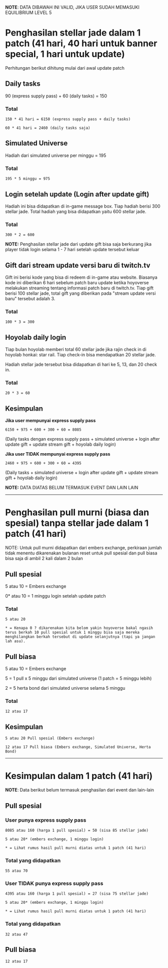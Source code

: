 **NOTE**: DATA DIBAWAH INI VALID, JIKA USER SUDAH MEMASUKI EQUILIBRIUM LEVEL 5

# Penghasilan stellar jade dalam 1 patch (41 hari, 40 hari untuk banner special, 1 hari untuk update)

Perhitungan berikut dihitung mulai dari awal update patch

## Daily tasks

90 (express supply pass) + 60 (daily tasks) = 150 

### Total

```
150 * 41 hari = 6150 (express supply pass + daily tasks)

60 * 41 hari = 2460 (daily tasks saja)
```

## Simulated Universe

Hadiah dari simulated universe per minggu = 195

### Total

```
195 * 5 minggu = 975
```

## Login setelah update (Login after update gift)

Hadiah ini bisa didapatkan di in-game message box. Tiap hadiah berisi 300 stellar jade. 
Total hadiah yang bisa didapatkan yaitu 600 stellar jade.

### Total

```
300 * 2 = 600
```

**NOTE:** Penghasilan stellar jade dari update gift bisa saja berkurang jika player tidak login selama 1 - 7 hari setelah update tersebut keluar

## Gift dari stream update versi baru di twitch.tv

Gift ini berisi kode yang bisa di redeem di in-game atau website. 
Biasanya kode ini diberikan 6 hari sebelum patch baru update ketika hoyoverse melakukan streaming tentang informasi patch baru di twitch.tv. 
Tiap gift berisi 100 stellar jade, total gift yang diberikan pada "stream update versi baru" tersebut adalah 3.

### Total

```
100 * 3 = 300
```

## Hoyolab daily login

Tiap bulan hoyolab memberi total 60 stellar jade jika rajin check in di hoyolab honkai: star rail. 
Tiap check-in bisa mendapatkan 20 stellar jade.

Hadiah stellar jade tersebut bisa didapatkan di hari ke 5, 13, dan 20 check in.

### Total

```
20 * 3 = 60
```

## Kesimpulan

**Jika user mempunyai express supply pass**

```
6150 + 975 + 600 + 300 + 60 = 8085
```

(Daily tasks dengan express supply pass + simulated universe + login after update gift + update stream gift + hoyolab daily login)

**Jika user TIDAK mempunyai express supply pass**

```
2460 + 975 + 600 + 300 + 60 = 4395
```

(Daily tasks + simulated universe + login after update gift + update stream gift + hoyolab daily login)

**NOTE:** DATA DIATAS BELUM TERMASUK EVENT DAN LAIN LAIN

---------------------------------------------------------------------------------------------

# Penghasilan pull murni (biasa dan spesial) tanpa stellar jade dalam 1 patch (41 hari)

NOTE: Untuk pull murni didapatkan dari embers exchange, perkiraan jumlah tidak menentu dikarenakan bulanan reset untuk pull spesial dan pull biasa bisa saja di ambil 2 kali dalam 2 bulan

## Pull spesial

5 atau 10 = Embers exchange

0* atau 10 = 1 minggu login setelah update patch

### Total

```
5 atau 20

* = Kenapa 0 ? dikarenakan kita belom yakin hoyoverse bakal ngasih terus berkah 10 pull spesial untuk 1 minggu bisa saja mereka menghilangkan berkah tersebut di update selanjutnya (tapi ya jangan lah asu).
```

## Pull biasa

5 atau 10 = Embers exchange

5 = 1 pull x 5 minggu dari simulated universe (1 patch = 5 minggu lebih)

2 = 5 herta bond dari simulated universe selama 5 minggu

### Total

```
12 atau 17
```

## Kesimpulan

```
5 atau 20 Pull spesial (Embers exchange)

12 atau 17 Pull biasa (Embers exchange, Simulated Universe, Herta Bond)
```

---------------------------------------------------------------------------------------------

# Kesimpulan dalam 1 patch (41 hari)

**NOTE**: Data berikut belum termasuk penghasilan dari event dan lain-lain

## Pull spesial

### User punya express supply pass

```
8085 atau 160 (harga 1 pull spesial) = 50 (sisa 85 stellar jade)

5 atau 20* (embers exchange, 1 minggu login)

* = Lihat rumus hasil pull murni diatas untuk 1 patch (41 hari)
```

### Total yang didapatkan

```
55 atau 70
```

### User TIDAK punya express supply pass

```
4395 atau 160 (harga 1 pull spesial) = 27 (sisa 75 stellar jade)

5 atau 20* (embers exchange, 1 minggu login)

* = Lihat rumus hasil pull murni diatas untuk 1 patch (41 hari)
```

### Total yang didapatkan

```
32 atau 47
```

## Pull biasa

```
12 atau 17
```

